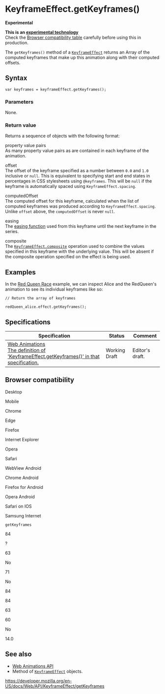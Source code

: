 KeyframeEffect.getKeyframes()
=============================

**Experimental**

**This is an [experimental technology](https://developer.mozilla.org/en-US/docs/MDN/Guidelines/Conventions_definitions#experimental)**  
Check the [Browser compatibility table](#browser_compatibility) carefully before using this in production.

The `getKeyframes()` method of a [`KeyframeEffect`](../keyframeeffect) returns an Array of the computed keyframes that make up this animation along with their computed offsets.

Syntax
------

    var keyframes = keyframeEffect.getKeyframes();

### Parameters

None.

### Return value

Returns a sequence of objects with the following format:

property value pairs  
As many property value pairs as are contained in each keyframe of the animation.

offset  
The offset of the keyframe specified as a number between `0.0` and `1.0` inclusive or `null`. This is equivalent to specifying start and end states in percentages in CSS stylesheets using `@keyframes`. This will be `null` if the keyframe is automatically spaced using `KeyframeEffect.spacing`.

computedOffset  
The computed offset for this keyframe, calculated when the list of computed keyframes was produced according to `KeyframeEffect.spacing`. Unlike `offset` above, the `computedOffset` is never `null`.

easing  
The [easing function](https://developer.mozilla.org/en-US/docs/Web/CSS/easing-function) used from this keyframe until the next keyframe in the series.

composite  
The [`KeyframeEffect.composite`](composite) operation used to combine the values specified in this keyframe with the underlying value. This will be absent if the composite operation specified on the effect is being used.

Examples
--------

In the [Red Queen Race](https://codepen.io/rachelnabors/pen/PNGGaV) example, we can inspect Alice and the RedQueen's animation to see its individual keyframes like so:

    // Return the array of keyframes

    redQueen_alice.effect.getKeyframes();

Specifications
--------------

<table><thead><tr class="header"><th>Specification</th><th>Status</th><th>Comment</th></tr></thead><tbody><tr class="odd"><td><a href="https://drafts.csswg.org/web-animations-1/#dom-keyframeeffect-getkeyframes">Web Animations<br />
<span class="small">The definition of 'KeyframeEffect.getKeyframes()' in that specification.</span></a></td><td><span class="spec-wd">Working Draft</span></td><td>Editor's draft.</td></tr></tbody></table>

Browser compatibility
---------------------

Desktop

Mobile

Chrome

Edge

Firefox

Internet Explorer

Opera

Safari

WebView Android

Chrome Android

Firefox for Android

Opera Android

Safari on IOS

Samsung Internet

`getKeyframes`

84

?

63

No

71

No

84

84

63

60

No

14.0

See also
--------

-   [Web Animations API](../web_animations_api)
-   Method of [`KeyframeEffect`](../keyframeeffect) objects.

<a href="https://developer.mozilla.org/en-US/docs/Web/API/KeyframeEffect/getKeyframes" class="_attribution-link">https://developer.mozilla.org/en-US/docs/Web/API/KeyframeEffect/getKeyframes</a>
